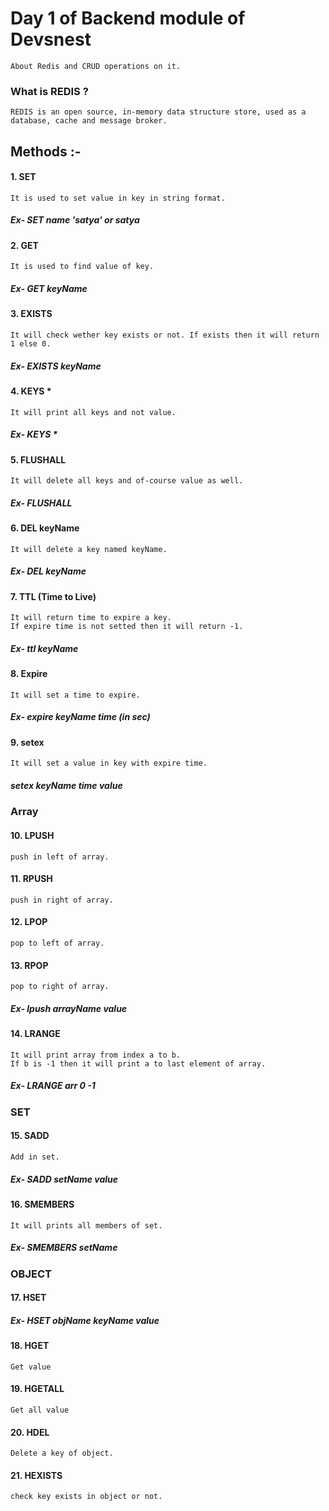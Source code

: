 # Day 1 of Backend module of Devsnest

    About Redis and CRUD operations on it.

### What is REDIS ?

    REDIS is an open source, in-memory data structure store, used as a database, cache and message broker.

## Methods :-

#### 1. SET

    It is used to set value in key in string format.

#####    Ex- SET name 'satya' or satya

#### 2. GET

    It is used to find value of key.

#####    Ex- GET keyName

#### 3. EXISTS

    It will check wether key exists or not. If exists then it will return 1 else 0.

#####    Ex- EXISTS keyName

#### 4. KEYS *

    It will print all keys and not value.

#####    Ex- KEYS *

#### 5. FLUSHALL

    It will delete all keys and of-course value as well.

#####    Ex- FLUSHALL

#### 6. DEL keyName

    It will delete a key named keyName.

#####    Ex- DEL keyName

#### 7. TTL (Time to Live)

    It will return time to expire a key.
    If expire time is not setted then it will return -1.

#####    Ex- ttl keyName

#### 8. Expire

    It will set a time to expire.

#####    Ex- expire keyName time (in sec)

#### 9. setex

    It will set a value in key with expire time.

#####    setex keyName time value

### Array

#### 10. LPUSH

    push in left of array.

#### 11. RPUSH

    push in right of array.

#### 12. LPOP

    pop to left of array.

#### 13. RPOP

    pop to right of array.

#####    Ex- lpush arrayName value

#### 14. LRANGE

    It will print array from index a to b.
    If b is -1 then it will print a to last element of array.

#####    Ex- LRANGE arr 0 -1

### SET

#### 15. SADD

    Add in set.

#####   Ex- SADD setName value

#### 16. SMEMBERS

    It will prints all members of set.

#####   Ex- SMEMBERS setName

### OBJECT

#### 17. HSET

#####   Ex- HSET objName keyName value

#### 18. HGET
    Get value

#### 19. HGETALL
    Get all value

#### 20. HDEL
    Delete a key of object.

#### 21. HEXISTS
    check key exists in object or not.



